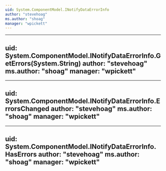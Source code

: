 ```yaml
---
uid: System.ComponentModel.INotifyDataErrorInfo
author: "stevehoag"
ms.author: "shoag"
manager: "wpickett"
---
```


---
uid: System.ComponentModel.INotifyDataErrorInfo.GetErrors(System.String)
author: "stevehoag"
ms.author: "shoag"
manager: "wpickett"
---

---
uid: System.ComponentModel.INotifyDataErrorInfo.ErrorsChanged
author: "stevehoag"
ms.author: "shoag"
manager: "wpickett"
---

---
uid: System.ComponentModel.INotifyDataErrorInfo.HasErrors
author: "stevehoag"
ms.author: "shoag"
manager: "wpickett"
---

